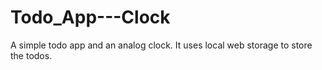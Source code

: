 # Todo_App---Clock
 
A simple todo app and an analog clock.
It uses local web storage to store the todos.
